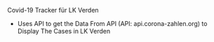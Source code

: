 Covid-19 Tracker für LK Verden

- Uses API to get the Data From API (API: api.corona-zahlen.org) to Display The Cases in LK Verden
